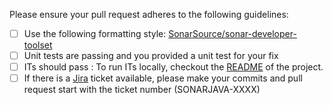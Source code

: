 Please ensure your pull request adheres to the following guidelines: 

- [ ] Use the following formatting style: [SonarSource/sonar-developer-toolset](https://github.com/SonarSource/sonar-developer-toolset#code-style)
- [ ] Unit tests are passing and you provided a unit test for your fix
- [ ] ITs should pass : To run ITs locally, checkout the [README](https://github.com/SonarSource/sonar-java/blob/master/README.md) of the project.
- [ ] If there is a [Jira](http://jira.sonarsource.com/browse/SONARJAVA) ticket available, please make your commits and pull request start with the ticket number (SONARJAVA-XXXX)
